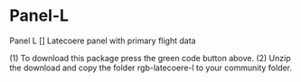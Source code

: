 # Panel-L
Panel L [] Latecoere panel with primary flight data

(1) To download this package press the green code button above.
(2) Unzip the download and copy the folder rgb-latecoere-l to
    your community folder.
